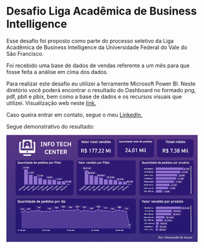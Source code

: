 # Desafio Liga Acadêmica de Business Intelligence

Esse desafio foi proposto como parte do processo seletivo da Liga Acadêmica de Business Intelligence da Universidade Federal do Vale do São Francisco. 

Foi recebido uma base de dados de vendas referente a um mês para que fosse feita a análise em cima dos dados.

Para realizar este desafio eu utilizei a ferramente Microsoft Power BI. Neste diretório você poderá encontrar o resultado do Dashboard no formado png, pdf, pbit e pbix, bem como a base de dados e os recursos visuais que utilizei. Visualização web neste [link.](https://app.powerbi.com/view?r=eyJrIjoiZTczYjA5NTQtZDU0ZC00Mzk1LWJlODctZWM5MTE0ODJiNjhiIiwidCI6ImI4YmM1YTRkLTNmNjItNDg2Yi1iNTdkLTY3N2NkOTZlMDgyMyJ9&pageName=ReportSection)

Caso queira entrar em contato, segue o meu [LinkedIn.](https://www.linkedin.com/in/emanuelle-gomes-de-souza/)

Segue demonstrativo do resultado:

![alt text](https://github.com/EmanuelledeSouza/desafiolabi/blob/main/relatorio-de-vendas-dez-2019.png)
